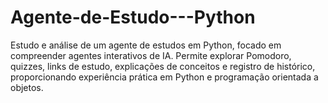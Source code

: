 # Agente-de-Estudo---Python
Estudo e análise de um agente de estudos em Python, focado em compreender agentes interativos de IA. Permite explorar Pomodoro, quizzes, links de estudo, explicações de conceitos e registro de histórico, proporcionando experiência prática em Python e programação orientada a objetos.
